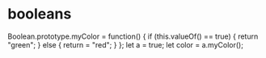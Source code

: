 # booleans
Boolean.prototype.myColor = function() {   if (this.valueOf() == true) {     return "green";   } else {     return = "red";   } }; let a = true; let color = a.myColor();
